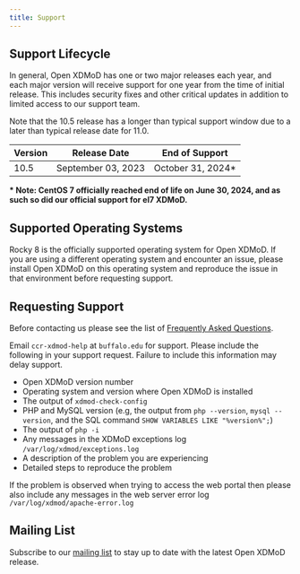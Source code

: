 ```yaml
---
title: Support
---
```


Support Lifecycle
-----------------

In general, Open XDMoD has one or two major releases each year, and each major version will receive support
 for one year from the time of initial release.  This includes security fixes and other critical updates in
addition to limited access to our support team.

Note that the 10.5 release has a longer than typical support window due to a later than typical release date
for 11.0.

| Version | Release Date       | End of Support    |
|---------|--------------------|-------------------|
| 10.5    | September 03, 2023 | October 31, 2024* |

**\* Note: CentOS 7 officially reached end of life on June 30, 2024, and as such so did our official support for el7 XDMoD.**

Supported Operating Systems
---------------------------

Rocky 8 is the officially supported operating system for Open XDMoD.  If you
are using a different operating system and encounter an issue, please install Open
XDMoD on this operating system and reproduce the issue in that environment before requesting
support.

Requesting Support
------------------

Before contacting us please see the list of [Frequently Asked Questions](faq.html).

Email `ccr-xdmod-help` at `buffalo.edu` for support.  Please include the following in your support request. Failure to include this information may delay support.

- Open XDMoD version number
- Operating system and version where Open XDMoD is installed
- The output of `xdmod-check-config`
- PHP and MySQL version (e.g, the output from `php --version`, `mysql --version`, and the SQL command `SHOW VARIABLES LIKE "%version%";`)
- The output of `php -i`
- Any messages in the XDMoD exceptions log `/var/log/xdmod/exceptions.log`
- A description of the problem you are experiencing
- Detailed steps to reproduce the problem

If the problem is observed when trying to access the web portal then please also include any
messages in the web server error log `/var/log/xdmod/apache-error.log`

Mailing List
------------

Subscribe to our [mailing list][listserv] to stay up to date with the
latest Open XDMoD release.

[listserv]: https://listserv.buffalo.edu/scripts/wa.exe?SUBED1=ccr-xdmod-list&A=1

